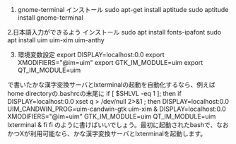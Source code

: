 

1. gnome-terminal インストール
    sudo apt-get install aptitude
    sudo aptitude install gnome-terminal


2.日本語入力ができるよう インストール
    sudo apt install fonts-ipafont
    sudo apt install uim uim-xim uim-anthy


3. 環境変数設定
    export DISPLAY=localhost:0.0
    export XMODIFIERS="@im=uim"
    export GTK_IM_MODULE=uim 
    export QT_IM_MODULE=uim


で書いたかな漢字変換サーバとlxterminalの起動を自動化するなら、例えばhome directoryの.bashrcの末尾に
if [ $SHLVL -eq 1 ]; then
  if DISPLAY=localhost:0.0 xset q > /dev/null 2>&1 ; then
    DISPLAY=localhost:0.0 UIM_CANDWIN_PROG=uim-candwin-gtk uim-xim &
    DISPLAY=localhost:0.0 XMODIFIERS="@im=uim" GTK_IM_MODULE=uim QT_IM_MODULE=uim lxterminal &
  fi
fi
のように書けばいいでしょう。最初に起動されたbashで、なおかつXが利用可能なら、かな漢字変換サーバとlxterminalを起動します。
